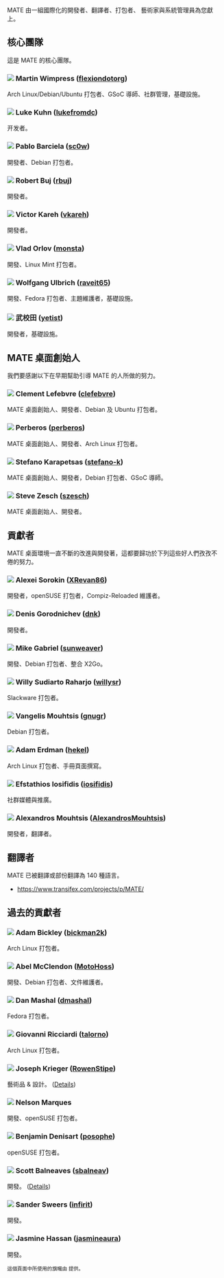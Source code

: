 <!--
.. link:
.. description:
.. tags:
.. date: 2011-12-05 07:25:21
.. title: 團隊
.. slug: team
-->

MATE 由一組國際化的開發者、翻譯者、打包者、
藝術家與系統管理員為您獻上。

## 核心團隊

這是 MATE 的核心團隊。

### ![](/assets/img/flags/32/United%20Kingdom\(Great%20Britain\).png) Martin Wimpress ([flexiondotorg](https://github.com/flexiondotorg))

Arch Linux/Debian/Ubuntu 打包者、GSoC 導師、社群管理，基礎設施。

### ![](/assets/img/flags/32/USA.png) Luke Kuhn ([lukefromdc](https://github.com/lukefromdc))

开发者。

### ![](/assets/img/flags/32/Galicia.png) Pablo Barciela ([sc0w](https://github.com/sc0w))

開發者、Debian 打包者。

### ![](/assets/img/flags/32/Catalonia.png) Robert Buj ([rbuj](https://github.com/rbuj))

開發者。

### ![](/assets/img/flags/32/Puerto%20Rico.png) Victor Kareh ([vkareh](https://github.com/vkareh))

開發者。

### ![](/assets/img/flags/32/Russian%20Federation.png) Vlad Orlov ([monsta](https://github.com/monsta))

開發、Linux Mint 打包者。

### ![](/assets/img/flags/32/Germany.png) Wolfgang Ulbrich ([raveit65](https://github.com/raveit65))

開發、Fedora 打包者、主題維護者，基礎設施。

### ![](/assets/img/flags/32/China.png) 武校田 ([yetist](https://github.com/yetist))

開發者，基礎設施。



## MATE 桌面創始人

我們要感謝以下在早期幫助引導 MATE 的人所做的努力。

### ![](/assets/img/flags/32/France.png) Clement Lefebvre ([clefebvre](https://github.com/clefebvre))

MATE 桌面創始人、開發者、Debian 及 Ubuntu 打包者。

### ![](/assets/img/flags/32/Argentina.png) Perberos ([perberos](https://github.com/perberos))

MATE 桌面創始人、開發者、Arch Linux 打包者。

### ![](/assets/img/flags/32/Italy.png) Stefano Karapetsas ([stefano-k](https://github.com/stefano-k))

MATE 桌面創始人、開發者，Debian 打包者、GSoC 導師。

### ![](/assets/img/flags/32/USA.png) Steve Zesch ([szesch](https://github.com/szesch))

MATE 桌面創始人、開發者。



## 貢獻者

MATE 桌面環境一直不斷的改進與開發著，這都要歸功於下列這些好人們孜孜不倦的努力。

### ![](/assets/img/flags/32/Russian%20Federation.png) Alexei Sorokin ([XRevan86](https://github.com/XRevan86))

開發者，openSUSE 打包者，Compiz-Reloaded 維護者。

### ![](/assets/img/flags/32/Russian%20Federation.png) Denis Gorodnichev ([dnk](https://github.com/dnk))

開發者。

### ![](/assets/img/flags/32/Germany.png) Mike Gabriel ([sunweaver](https://github.com/sunweaver))

開發、Debian 打包者、整合 X2Go。

### ![](/assets/img/flags/32/Indonesia.png) Willy Sudiarto Raharjo ([willysr](https://github.com/willysr))

Slackware 打包者。

### ![](/assets/img/flags/32/Greece.png) Vangelis Mouhtsis ([gnugr](https://github.com/gnugr))

Debian 打包者。

### ![](/assets/img/flags/32/USA.png) Adam Erdman ([hekel](https://github.com/hekel))

Arch Linux 打包者、手冊頁面撰寫。

### ![](/assets/img/flags/32/Greece.png) Efstathios Iosifidis ([iosifidis](https://github.com/iosifidis))

社群媒體與推廣。

### ![](/assets/img/flags/32/Greece.png) Alexandros Mouhtsis ([AlexandrosMouhtsis](https://github.com/AlexandrosMouhtsis))

開發者，翻譯者。



## 翻譯者

MATE 已被翻譯或部份翻譯為 140 種語言。

  * <https://www.transifex.com/projects/p/MATE/>



## 過去的貢獻者

### ![](/assets/img/flags/32/USA.png) Adam Bickley ([bickman2k](https://github.com/bickman2k))

Arch Linux 打包者。

### ![](/assets/img/flags/32/USA.png) Abel McClendon ([MotoHoss](https://github.com/MotoHoss))

開發、Debian 打包者、文件維護者。

### ![](/assets/img/flags/32/USA.png) Dan Mashal ([dmashal](https://github.com/dmashal))

Fedora 打包者。

### ![](/assets/img/flags/32/Italy.png) Giovanni Ricciardi ([talorno](https://github.com/talorno))

Arch Linux 打包者。

### ![](/assets/img/flags/32/USA.png) Joseph Krieger ([RowenStipe](https://github.com/RowenStipe))

藝術品 & 設計。 ([Details](https://wiki.mate-desktop.org/#!pages/./users-rowen_stipe.md))

### ![](/assets/img/flags/32/Portugal.png) Nelson Marques

開發、openSUSE 打包者。

### ![](/assets/img/flags/32/France.png) Benjamin Denisart ([posophe](https://github.com/posophe))

openSUSE 打包者。

### ![](/assets/img/flags/32/Canada.png) Scott Balneaves ([sbalneav](https://github.com/sbalneav))

開發。 ([Details](https://wiki.mate-desktop.org/#!pages/./users-sbalneav.md))

### ![](/assets/img/flags/32/Netherlands.png) Sander Sweers ([infirit](https://github.com/infirit))

開發。

### ![](/assets/img/flags/32/Egypt.png) Jasmine Hassan ([jasmineaura](https://wiki.mate-desktop.org/#!pages/./users-jasmineaura.md))

開發。



<small>
這個頁面中所使用的旗幟由 <http://www.icondrawer.com> 提供。
</small>

